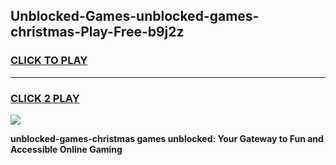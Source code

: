 
## Unblocked-Games-unblocked-games-christmas-Play-Free-b9j2z
<h3>
<a href="https://premium76.site?title=unblocked-games-christmas&ref=15A">CLICK TO PLAY</a></h3>
<hr>

<h3>
<a href="https://premium76.site?title=unblocked-games-christmas&ref=15A">CLICK 2 PLAY</a>
  
</h3>

<a href="https://premium76.site?title=unblocked-games-christmas&ref=15A"><img src="https://clearcache.store/games.png"></a>


**unblocked-games-christmas games unblocked: Your Gateway to Fun and Accessible Online Gaming**
